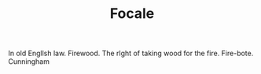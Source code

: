 ---
title: Focale
letter: F
permalink: "/definitions/bld-focale.html"
body: In old Engllsh law. Firewood. The rlght of taking wood for the fire. Fire-bote.
  Cunningham
published_at: '2018-07-07'
source: Black's Law Dictionary 2nd Ed (1910)
layout: post
---